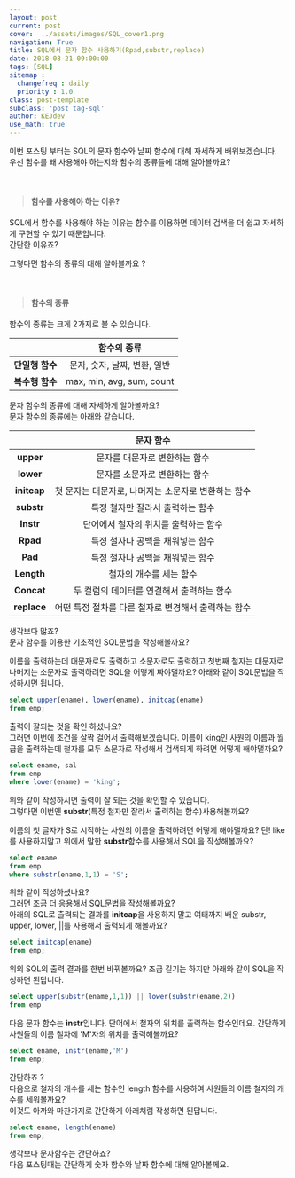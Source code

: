 ```yaml
---
layout: post
current: post
cover:  ../assets/images/SQL_cover1.png
navigation: True
title: SQL에서 문자 함수 사용하기(Rpad,substr,replace)
date: 2018-08-21 09:00:00
tags: [SQL]
sitemap :
  changefreq : daily
  priority : 1.0
class: post-template
subclass: 'post tag-sql'
author: KEJdev
use_math: true
---  
```


이번 포스팅 부터는 SQL의 문자 함수와 날짜 함수에 대해 자세하게 배워보겠습니다.  
우선 함수를 왜 사용해야 하는지와 함수의 종류들에 대해 알아볼까요?  

<br>  


> #### 함수를 사용해야 하는 이유?  

SQL에서 함수를 사용해야 하는 이유는 함수를 이용하면 데이터 검색을 더 쉽고 자세하게 구현할 수 있기 때문입니다.  
간단한 이유죠?  

그렇다면 함수의 종류의 대해 알아볼까요 ?  

<br>  


> #### 함수의 종류  

함수의 종류는 크게 2가지로 볼 수 있습니다.  

|<center></center>|<center>함수의 종류</center>| 
|:--------:|:--------:|
|**단일행 함수**|<center>문자, 숫자, 날짜, 변환, 일반</center>|
|**복수행 함수**|<center>max, min, avg, sum, count</center>|  

문자 함수의 종류에 대해 자세하게 알아볼까요?  
문자 함수의 종류에는 아래와 같습니다.  

|<center></center>|<center>문자 함수 </center>|
|:--------:|:--------:|
|**upper**|문자를 대문자로 변환하는 함수|
|**lower**|문자를 소문자로 변환하는 함수|
|**initcap**|첫 문자는 대문자로, 나머지는 소문자로 변환하는 함수|
|**substr**|특정 철자만 잘라서 출력하는 함수|
|**Instr**|단어에서 철자의 위치를 출력하는 함수|
|**Rpad**|특정 철자나 공백을 채워넣는 함수|
|**Pad**|특정 철자나 공백을 채워넣는 함수|
|**Length**|철자의 개수를 세는 함수|
|**Concat**|두 컬럼의 데이터를 연결해서 출력하는 함수|
|**replace**|어떤 특정 절차를 다른 철자로 변경해서 출력하는 함수|  

생각보다 많죠?  
문자 함수를 이용한 기초적인 SQL문법을 작성해볼까요? 

이름을 출력하는데 대문자로도 출력하고 소문자로도 출력하고 첫번째 철자는 대문자로 나머지는 소문자로 출력하려면 SQL을 어떻게 짜야댈까요? 아래와 같이 SQL문법을 작성하시면 됩니다.  

```sql
select upper(ename), lower(ename), initcap(ename)
from emp;
```

출력이 잘되는 것을 확인 하셨나요?  
그러면 이번에 조건을 살짝 걸어서 출력해보겠습니다. 이름이 king인 사원의 이름과 월급을 출력하는데 철자를 모두 소문자로 작성해서 검색되게 하려면 어떻게 해야댈까요?  

```sql
select ename, sal
from emp
where lower(ename) = 'king';
```

위와 같이 작성하시면 출력이 잘 되는 것을 확인할 수 있습니다.  
그렇다면 이번엔 **substr**(특정 철자만 잘라서 출력하는 함수)사용해볼까요?

이름의 첫 글자가 S로 시작하는 사원의 이름을 출력하려면 어떻게 해야댈까요? 단! like를 사용하지말고 위에서 말한 **substr**함수를 사용해서 SQL을 작성해볼까요?  

```sql
select ename
from emp
where substr(ename,1,1) = 'S';
```

위와 같이 작성하셨나요?  
그러면 조금 더 응용해서 SQL문법을 작성해볼까요?  
아래의 SQL로 출력되는 결과를 **initcap**을 사용하지 말고 여태까지 배운  substr, upper, lower, ||를 사용해서 출력되게 해볼까요?  

```sql
select initcap(ename)
from emp;
```  

위의 SQL의 출력 결과를 한번 바꿔볼까요? 
조금 길기는 하지만 아래와 같이 SQL을 작성하면 된답니다.  

```sql
select upper(substr(ename,1,1)) || lower(substr(ename,2))
from emp
```

다음 문자 함수는 **instr**입니다. 단어에서 철자의 위치를 출력하는 함수인데요. 간단하게 사원들의 이름 철자에 'M'자의 위치를 출력해볼까요?  

```sql
select ename, instr(ename,'M')
from emp;
``` 

간단하죠 ?  
다음으로 철자의 개수를 세는 함수인 length 함수를 사용하여 사원들의 이름 철자의 개수를 세워볼까요?  
이것도 아까와 마찬가지로 간단하게 아래처럼 작성하면 된답니다. 

```sql
select ename, length(ename)
from emp;
```

생각보다 문자함수는 간단하죠?  
다음 포스팅때는 간단하게 숫자 함수와 날짜 함수에 대해 알아볼께요.  







